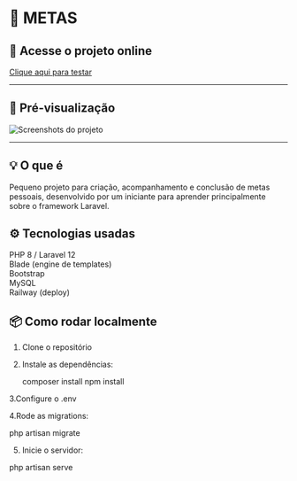 # 📝 METAS

## 🚀 Acesse o projeto online
[Clique aqui para testar](projetoa-production.up.railway.app)

---

## 📸 Pré-visualização
![Screenshots do projeto](https://imgur.com/a/K5POpYi)

---

## 💡 O que é
Pequeno projeto para criação, acompanhamento e conclusão de metas pessoais, desenvolvido por um iniciante para aprender principalmente sobre o framework Laravel.

## ⚙️ Tecnologias usadas
PHP 8 / Laravel 12  
Blade (engine de templates)  
Bootstrap  
MySQL  
Railway (deploy)  

## 📦 Como rodar localmente
1. Clone o repositório
   
2. Instale as dependências:
   
   composer install
   npm install
   
3.Configure o .env

4.Rode as migrations:

php artisan migrate

5. Inicie o servidor:
   
php artisan serve
